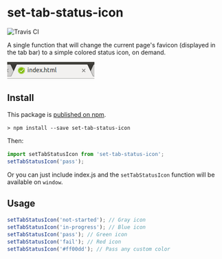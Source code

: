 # set-tab-status-icon

![Travis CI](https://travis-ci.org/islemaster/set-tab-status-icon.svg?branch=master)

A single function that will change the current page's favicon (displayed in the tab bar) to a simple colored status icon, on demand.

![status icon preview](preview.png)

## Install

This package is [published on npm](https://www.npmjs.com/package/set-tab-status-icon).

```
> npm install --save set-tab-status-icon
```

Then:

```javascript
import setTabStatusIcon from 'set-tab-status-icon';
setTabStatusIcon('pass');
```

Or you can just include index.js and the `setTabStatusIcon` function will be available on `window`.

## Usage

```javascript
setTabStatusIcon('not-started'); // Gray icon
setTabStatusIcon('in-progress'); // Blue icon
setTabStatusIcon('pass'); // Green icon
setTabStatusIcon('fail'); // Red icon
setTabStatusIcon('#ff00dd'); // Pass any custom color
```

